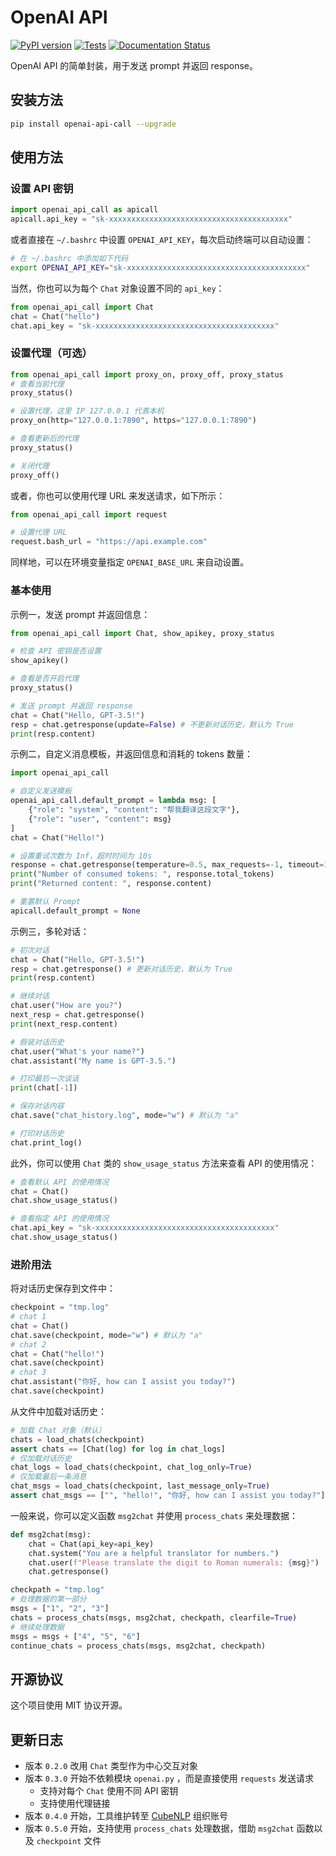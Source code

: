# OpenAI API 
[![PyPI version](https://img.shields.io/pypi/v/openai_api_call.svg)](https://pypi.python.org/pypi/openai_api_call)
[![Tests](https://github.com/cubenlp/openai_api_call/actions/workflows/test.yml/badge.svg)](https://github.com/cubenlp/openai_api_call/actions/workflows/test.yml/)
[![Documentation Status](https://img.shields.io/badge/docs-github_pages-blue.svg)](https://apicall.wzhecnu.cn)

<!-- 
[![Updates](https://pyup.io/repos/github/cubenlp/openai_api_call/shield.svg)](https://pyup.io/repos/github/cubenlp/openai_api_call/) 
-->

OpenAI API 的简单封装，用于发送 prompt 并返回 response。

## 安装方法

```bash
pip install openai-api-call --upgrade
```

## 使用方法

### 设置 API 密钥

```py
import openai_api_call as apicall
apicall.api_key = "sk-xxxxxxxxxxxxxxxxxxxxxxxxxxxxxxxxxxxxxxxx"
```

或者直接在 `~/.bashrc` 中设置 `OPENAI_API_KEY`，每次启动终端可以自动设置：

```bash
# 在 ~/.bashrc 中添加如下代码
export OPENAI_API_KEY="sk-xxxxxxxxxxxxxxxxxxxxxxxxxxxxxxxxxxxxxxxx"
```

当然，你也可以为每个 `Chat` 对象设置不同的 `api_key`：

```py
from openai_api_call import Chat
chat = Chat("hello")
chat.api_key = "sk-xxxxxxxxxxxxxxxxxxxxxxxxxxxxxxxxxxxxxxxx"
```

### 设置代理（可选）

```py
from openai_api_call import proxy_on, proxy_off, proxy_status
# 查看当前代理
proxy_status()

# 设置代理，这里 IP 127.0.0.1 代表本机
proxy_on(http="127.0.0.1:7890", https="127.0.0.1:7890")

# 查看更新后的代理
proxy_status()

# 关闭代理
proxy_off() 
```

或者，你也可以使用代理 URL 来发送请求，如下所示：

```py
from openai_api_call import request

# 设置代理 URL
request.bash_url = "https://api.example.com"
```

同样地，可以在环境变量指定 `OPENAI_BASE_URL` 来自动设置。

### 基本使用

示例一，发送 prompt 并返回信息：
```python
from openai_api_call import Chat, show_apikey, proxy_status

# 检查 API 密钥是否设置
show_apikey()

# 查看是否开启代理
proxy_status()

# 发送 prompt 并返回 response
chat = Chat("Hello, GPT-3.5!")
resp = chat.getresponse(update=False) # 不更新对话历史，默认为 True
print(resp.content)
```

示例二，自定义消息模板，并返回信息和消耗的 tokens 数量：

```python
import openai_api_call

# 自定义发送模板
openai_api_call.default_prompt = lambda msg: [
    {"role": "system", "content": "帮我翻译这段文字"},
    {"role": "user", "content": msg}
]
chat = Chat("Hello!")

# 设置重试次数为 Inf，超时时间为 10s
response = chat.getresponse(temperature=0.5, max_requests=-1, timeout=10)
print("Number of consumed tokens: ", response.total_tokens)
print("Returned content: ", response.content)

# 重置默认 Prompt
apicall.default_prompt = None
```

示例三，多轮对话：

```python
# 初次对话
chat = Chat("Hello, GPT-3.5!")
resp = chat.getresponse() # 更新对话历史，默认为 True
print(resp.content)

# 继续对话
chat.user("How are you?")
next_resp = chat.getresponse()
print(next_resp.content)

# 假装对话历史
chat.user("What's your name?")
chat.assistant("My name is GPT-3.5.")

# 打印最后一次谈话
print(chat[-1])

# 保存对话内容
chat.save("chat_history.log", mode="w") # 默认为 "a"

# 打印对话历史
chat.print_log()
```

此外，你可以使用 `Chat` 类的 `show_usage_status` 方法来查看 API 的使用情况：

```py
# 查看默认 API 的使用情况
chat = Chat()
chat.show_usage_status()

# 查看指定 API 的使用情况
chat.api_key = "sk-xxxxxxxxxxxxxxxxxxxxxxxxxxxxxxxxxxxxxxxx"
chat.show_usage_status()
```

### 进阶用法
将对话历史保存到文件中：

```python
checkpoint = "tmp.log"
# chat 1
chat = Chat()
chat.save(checkpoint, mode="w") # 默认为 "a"
# chat 2
chat = Chat("hello!")
chat.save(checkpoint)
# chat 3
chat.assistant("你好, how can I assist you today?")
chat.save(checkpoint)
```

从文件中加载对话历史：

```python
# 加载 Chat 对象（默认）
chats = load_chats(checkpoint)
assert chats == [Chat(log) for log in chat_logs]
# 仅加载对话历史
chat_logs = load_chats(checkpoint, chat_log_only=True)
# 仅加载最后一条消息
chat_msgs = load_chats(checkpoint, last_message_only=True)
assert chat_msgs == ["", "hello!", "你好, how can I assist you today?"]
```

一般来说，你可以定义函数 `msg2chat` 并使用 `process_chats` 来处理数据：

```python
def msg2chat(msg):
    chat = Chat(api_key=api_key)
    chat.system("You are a helpful translator for numbers.")
    chat.user(f"Please translate the digit to Roman numerals: {msg}")
    chat.getresponse()

checkpath = "tmp.log"
# 处理数据的第一部分
msgs = ["1", "2", "3"]
chats = process_chats(msgs, msg2chat, checkpath, clearfile=True)
# 继续处理数据
msgs = msgs + ["4", "5", "6"]
continue_chats = process_chats(msgs, msg2chat, checkpath)
```

## 开源协议

这个项目使用 MIT 协议开源。

## 更新日志

- 版本 `0.2.0` 改用 `Chat` 类型作为中心交互对象
- 版本 `0.3.0` 开始不依赖模块 `openai.py` ，而是直接使用 `requests` 发送请求
    - 支持对每个 `Chat` 使用不同 API 密钥
    - 支持使用代理链接
- 版本 `0.4.0` 开始，工具维护转至 [CubeNLP](https://github.com/cubenlp) 组织账号
- 版本 `0.5.0` 开始，支持使用 `process_chats` 处理数据，借助 `msg2chat` 函数以及 `checkpoint` 文件